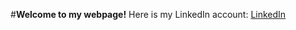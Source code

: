 #**Welcome to my webpage!**
Here is my LinkedIn account:
[LinkedIn](https://www.linkedin.com/in/shiri-karagach-73b381138/)


